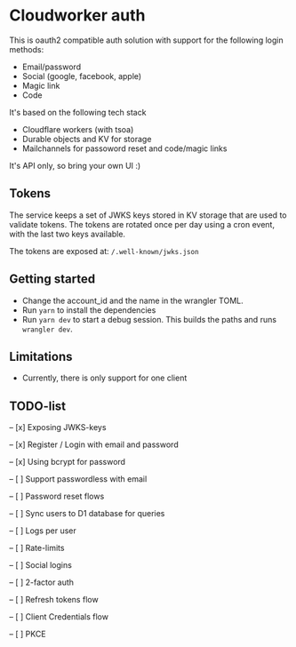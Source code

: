 # Cloudworker auth

This is oauth2 compatible auth solution with support for the following login methods:

- Email/password
- Social (google, facebook, apple)
- Magic link
- Code

It's based on the following tech stack

- Cloudflare workers (with tsoa)
- Durable objects and KV for storage
- Mailchannels for passoword reset and code/magic links

It's API only, so bring your own UI :)

## Tokens

The service keeps a set of JWKS keys stored in KV storage that are used to validate tokens. The tokens are rotated once per day using a cron event, with the last two keys available.

The tokens are exposed at: `/.well-known/jwks.json`

## Getting started

- Change the account_id and the name in the wrangler TOML.
- Run `yarn` to install the dependencies
- Run `yarn dev` to start a debug session. This builds the paths and runs `wrangler dev`.

## Limitations

- Currently, there is only support for one client

## TODO-list

– [x] Exposing JWKS-keys

– [x] Register / Login with email and password

– [x] Using bcrypt for password

– [ ] Support passwordless with email

– [ ] Password reset flows

– [ ] Sync users to D1 database for queries

– [ ] Logs per user

– [ ] Rate-limits

– [ ] Social logins

– [ ] 2-factor auth

– [ ] Refresh tokens flow

– [ ] Client Credentials flow

– [ ] PKCE

